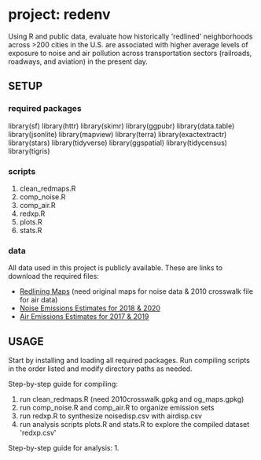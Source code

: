 # project: redenv
Using R and public data, evaluate how historically 'redlined' neighborhoods across >200 cities in the U.S. are associated with higher average levels of exposure to noise and air pollution across transportation sectors (railroads, roadways, and aviation) in the present day.

## SETUP

### required packages
library(sf)
library(httr)
library(skimr)
library(ggpubr)
library(data.table)
library(jsonlite)
library(mapview)
library(terra)
library(exactextractr)
library(stars)
library(tidyverse)
library(ggspatial)
library(tidycensus)
library(tigris)

### scripts
1. clean_redmaps.R
2. comp_noise.R
3. comp_air.R
4. redxp.R
5. plots.R
6. stats.R

### data

All data used in this project is publicly available. These are links to download the required files:

- [Redlining Maps](https://dsl.richmond.edu/panorama/redlining/data) (need original maps for noise data & 2010 crosswalk file for air data)
- [Noise Emissions Estimates for 2018 & 2020](https://www.bts.gov/geospatial/national-transportation-noise-map)
- [Air Emissions Estimates for 2017 & 2019](http://air.csiss.gmu.edu/aq/NEMO/)


## USAGE

Start by installing and loading all required packages. Run compiling scripts in the order listed and modify directory paths as needed.

Step-by-step guide for compiling:
1.  run clean_redmaps.R (need 2010crosswalk.gpkg and og_maps.gpkg)
2.  run comp_noise.R and comp_air.R to organize emission sets
3.  run redxp.R to synthesize noisedisp.csv with airdisp.csv
4.  run analysis scripts plots.R and stats.R to explore the compiled dataset 'redxp.csv'


Step-by-step guide for analysis:
1. 















